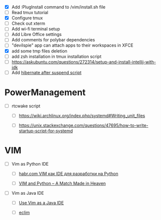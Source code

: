 - [x] Add :PlugInstall command to /vim/install.sh file
- [ ] Read tmux tutorial
- [x] Configure tmux
- [ ] Check out xterm
- [ ] Add wi-fi terminal setup
- [ ] Add Libre Office settings
- [ ] Add comments for polybar dependencies
- [ ] "devilspie" app can attach apps to their workspaces in XFCE
- [x] add some tmp files deletion
- [ ] add zsh installation in tmux installation script
- [ ] https://askubuntu.com/questions/272314/setup-and-install-intellij-with-jdk
- [ ] Add [hibernate after suspend script](/PowerManagement/rtchibernate)

# PowerManagement

- [ ] rtcwake script

   - [ ] https://wiki.archlinux.org/index.php/systemd#Writing_unit_files

   - [ ] https://unix.stackexchange.com/questions/47695/how-to-write-startup-script-for-systemd

# VIM

- [ ] Vim as Python IDE

   - [ ] [habr.com VIM как IDE для разработки на Python](https://habr.com/post/224979/)

   - [ ] [VIM and Python – A Match Made in Heaven](https://realpython.com/vim-and-python-a-match-made-in-heaven/#lets-make-an-ide)

- [ ] Vim as Java IDE

   - [ ] [Use Vim as a Java IDE](https://spacevim.org/use-vim-as-a-java-ide/)

   - [ ] [eclim](https://github.com/ervandew/eclim)
